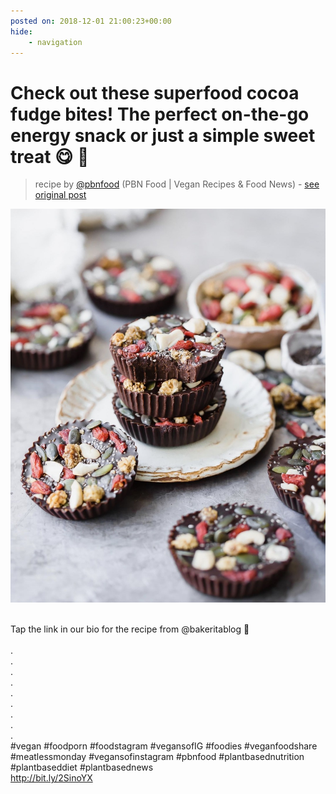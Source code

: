 ```yaml
---
posted on: 2018-12-01 21:00:23+00:00
hide:
    - navigation
---
```


# Check out these superfood cocoa fudge bites! The perfect on-the-go energy snack or just a simple sweet treat 😋 🍫 ⠀ 

> recipe by [@pbnfood](https://www.instagram.com/pbnfood/) 
(PBN Food | Vegan Recipes & Food News) - [see original post](https://instagram.com/p/Bq2-jWchyBp)

![](../img/pbnfood_01-12-2018_2112.png)

⠀  
Tap the link in our bio for the recipe from @bakeritablog 🌱⠀  
⠀  
.⠀  
.⠀  
.⠀  
.⠀  
.⠀  
.⠀  
.⠀  
.⠀  
.⠀  
\#vegan \#foodporn \#foodstagram \#vegansofIG \#foodies \#veganfoodshare \#meatlessmonday \#vegansofinstagram \#pbnfood \#plantbasednutrition \#plantbaseddiet \#plantbasednews⠀  
http://bit.ly/2SinoYX   